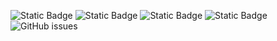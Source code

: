 ![Static Badge](https://img.shields.io/badge/blacklists-60-000000) ![Static Badge](https://img.shields.io/badge/blacklisted-3128106-cc0000) ![Static Badge](https://img.shields.io/badge/whitelisted-2243-00CC00) ![Static Badge](https://img.shields.io/badge/streaming_blacklist-28107-000000) ![GitHub issues](https://img.shields.io/github/issues/fabriziosalmi/blacklists)
